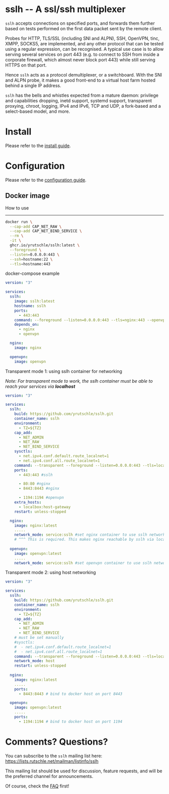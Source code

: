 sslh -- A ssl/ssh multiplexer
=============================

`sslh` accepts connections on specified ports, and forwards
them further based on tests performed on the first data
packet sent by the remote client.

Probes for HTTP, TLS/SSL (including SNI and ALPN), SSH,
OpenVPN, tinc, XMPP, SOCKS5, are implemented, and any other
protocol that can be tested using a regular expression, can
be recognised. A typical use case is to allow serving
several services on port 443 (e.g. to connect to SSH from
inside a corporate firewall, which almost never block port
443) while still serving HTTPS on that port.

Hence `sslh` acts as a protocol demultiplexer, or a
switchboard. With the SNI and ALPN probe, it makes a good
front-end to a virtual host farm hosted behind a single IP
address.

`sslh` has the bells and whistles expected from a mature
daemon: privilege and capabilities dropping, inetd support,
systemd support, transparent proxying, chroot, logging,
IPv4 and IPv6, TCP and UDP, a fork-based and a select-based
model, and more.

Install
=======

Please refer to the [install guide](doc/INSTALL.md).


Configuration
=============

Please refer to the [configuration guide](doc/config.md).



Docker image
------------

How to use

---


```bash
docker run \
  --cap-add CAP_NET_RAW \
  --cap-add CAP_NET_BIND_SERVICE \
  --rm \
  -it \
  ghcr.io/yrutschle/sslh:latest \
  --foreground \
  --listen=0.0.0.0:443 \
  --ssh=hostname:22 \
  --tls=hostname:443
```

docker-compose example

```yaml
version: "3"

services:
  sslh:
    image: sslh:latest
    hostname: sslh
    ports:
      - 443:443
    command: --foreground --listen=0.0.0.0:443 --tls=nginx:443 --openvpn=openvpn:1194
    depends_on:
      - nginx
      - openvpn

  nginx:
    image: nginx

  openvpn:
    image: openvpn
```

Transparent mode 1: using sslh container for networking

_Note: For transparent mode to work, the sslh container must be able to reach your services via **localhost**_
```yaml
version: "3"

services:
  sslh:
    build: https://github.com/yrutschle/sslh.git
    container_name: sslh
    environment:
      - TZ=${TZ}
    cap_add:
      - NET_ADMIN
      - NET_RAW
      - NET_BIND_SERVICE
    sysctls:
      - net.ipv4.conf.default.route_localnet=1
      - net.ipv4.conf.all.route_localnet=1
    command: --transparent --foreground --listen=0.0.0.0:443 --tls=localhost:8443 --openvpn=localhost:1194
    ports:
      - 443:443 #sslh

      - 80:80 #nginx
      - 8443:8443 #nginx

      - 1194:1194 #openvpn
    extra_hosts:
      - localbox:host-gateway
    restart: unless-stopped

  nginx:
    image: nginx:latest
    .....
    network_mode: service:sslh #set nginx container to use sslh networking.
    # ^^^ This is required. This makes nginx reachable by sslh via localhost
  
  openvpn:
    image: openvpn:latest
    .....
    network_mode: service:sslh #set openvpn container to use sslh networking
```

Transparent mode 2: using host networking

```yaml
version: "3"

services:
  sslh:
    build: https://github.com/yrutschle/sslh.git
    container_name: sslh
    environment:
      - TZ=${TZ}
    cap_add:
      - NET_ADMIN
      - NET_RAW
      - NET_BIND_SERVICE
    # must be set manually
    #sysctls:
    #  - net.ipv4.conf.default.route_localnet=1
    #  - net.ipv4.conf.all.route_localnet=1
    command: --transparent --foreground --listen=0.0.0.0:443 --tls=localhost:8443 --openvpn=localhost:1194
    network_mode: host
    restart: unless-stopped
  
  nginx:
    image: nginx:latest
    .....
    ports:
      - 8443:8443 # bind to docker host on port 8443

  openvpn:
    image: openvpn:latest
    .....
    ports:
      - 1194:1194 # bind to docker host on port 1194
```

Comments? Questions?
====================

You can subscribe to the `sslh` mailing list here:
<https://lists.rutschle.net/mailman/listinfo/sslh>

This mailing list should be used for discussion, feature
requests, and will be the preferred channel for announcements.

Of course, check the [FAQ](doc/FAQ.md) first!

